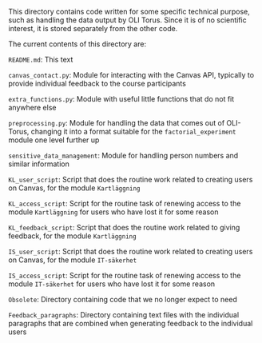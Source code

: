 This directory contains code written for some specific technical purpose, such as handling the data output by OLI Torus. Since it is of no scientific interest, it is stored separately from the other code.

The current contents of this directory are:

`README.md`: This text

`canvas_contact.py`: Module for interacting with the Canvas API, typically to provide individual feedback to the course participants

`extra_functions.py`: Module with useful little functions that do not fit anywhere else

`preprocessing.py`: Module for handling the data that comes out of OLI-Torus, changing it into a format suitable for the `factorial_experiment` module one level further up

`sensitive_data_management`: Module for handling person numbers and similar information

`KL_user_script`: Script that does the routine work related to creating users on Canvas, for the module `Kartläggning`

`KL_access_script`: Script for the routine task of renewing access to the module `Kartläggning` for users who have lost it for some reason

`KL_feedback_script`: Script that does the routine work related to giving feedback, for the module `Kartläggning`

`IS_user_script`: Script that does the routine work related to creating users on Canvas, for the module `IT-säkerhet`

`IS_access_script`: Script for the routine task of renewing access to the module `IT-säkerhet` for users who have lost it for some reason

`Obsolete`: Directory containing code that we no longer expect to need

`Feedback_paragraphs`: Directory containing text files with the individual paragraphs that are combined when generating feedback to the individual users
